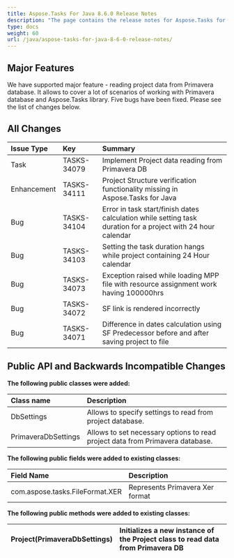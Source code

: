 ```yaml
---
title: Aspose.Tasks For Java 8.6.0 Release Notes
description: "The page contains the release notes for Aspose.Tasks for Java 8.6.0."
type: docs
weight: 60
url: /java/aspose-tasks-for-java-8-6-0-release-notes/
---
```


## **Major Features**
We have supported major feature - reading project data from Primavera database. It allows to cover a lot of scenarios of working with 
Primavera database and Aspose.Tasks library. Five bugs have been fixed. Please see the list of changes below.

## **All Changes**
|**Issue Type** |**Key** |**Summary** |
| :- | :- | :- |
|Task |TASKS-34079 |Implement Project data reading from Primavera DB |
|Enhancement |TASKS-34111 |Project Structure verification functionality missing in Aspose.Tasks for Java |
|Bug |TASKS-34104 |Error in task start/finish dates calculation while setting task duration for a project with 24 hour calendar |
|Bug |TASKS-34103 |Setting the task duration hangs while project containing 24 Hour calendar |
|Bug |TASKS-34073 |Exception raised while loading MPP file with resource assignment work having 100000hrs |
|Bug |TASKS-34072 |SF link is rendered incorrectly |
|Bug |TASKS-34071 |Difference in dates calculation using SF Predecessor before and after saving project to file |

## **Public API and Backwards Incompatible Changes**

**The following public classes were added:**

|Class name |Description |
| :- | :- |
|DbSettings |Allows to specify settings to read from project database. |
|PrimaveraDbSettings |Allows to set necessary options to read project data from Primavera database. |

**The following public fields were added to existing classes:**

|Field Name |Description |
| :- | :- |
|com.aspose.tasks.FileFormat.XER |Represents Primavera Xer format |

**The following public methods were added to existing classes:**

|Project(PrimaveraDbSettings) |Initializes a new instance of the Project class to read data from Primavera DB |
| :- | :- |